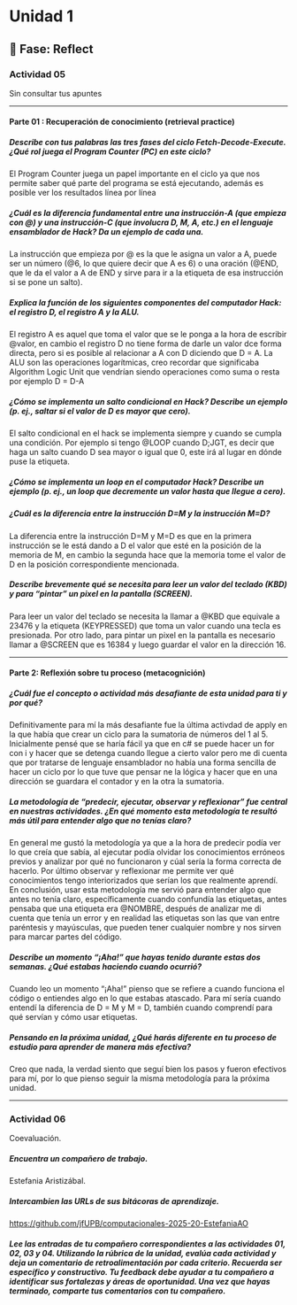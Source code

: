 # Unidad 1

## 🤔 Fase: Reflect

### Actividad 05
Sin consultar tus apuntes

---
#### Parte 01 : Recuperación de conocimiento (retrieval practice)

##### Describe con tus palabras las tres fases del ciclo Fetch-Decode-Execute. ¿Qué rol juega el Program Counter (PC) en este ciclo?

El Program Counter juega un papel importante en el ciclo ya que nos permite saber qué parte del programa se está ejecutando, además es posible ver los resultados línea por línea


##### ¿Cuál es la diferencia fundamental entre una instrucción-A (que empieza con @) y una instrucción-C (que involucra D, M, A, etc.) en el lenguaje ensamblador de Hack? Da un ejemplo de cada una.
La instrucción que empieza por @ es la que le asigna un valor a A, puede ser un número (@6, lo que quiere decir que A es 6) o una oración (@END, que le da el valor a A de END y sirve para ir a la etiqueta de esa instrucción si se pone un salto).

##### Explica la función de los siguientes componentes del computador Hack: el registro D, el registro A y la ALU.
El registro A es aquel que toma el valor que se le ponga a la hora de escribir @valor, en cambio el registro D no tiene forma de darle un valor dce forma directa, pero si es posible al relacionar a A con D diciendo que D = A. La ALU son las operaciones logarítmicas, creo recordar que significaba Algorithm Logic Unit que vendrían siendo operaciones como suma o resta por ejemplo D = D-A

##### ¿Cómo se implementa un salto condicional en Hack? Describe un ejemplo (p. ej., saltar si el valor de D es mayor que cero).
El salto condicional en el hack se implementa siempre y cuando se cumpla una condición. Por ejemplo si tengo @LOOP cuando D;JGT, es decir que haga un salto cuando D sea mayor o igual que 0, este irá al lugar en dónde puse la etiqueta.

##### ¿Cómo se implementa un loop en el computador Hack? Describe un ejemplo (p. ej., un loop que decremente un valor hasta que llegue a cero).

##### ¿Cuál es la diferencia entre la instrucción D=M y la instrucción M=D?
La diferencia entre la instrucción D=M y M=D es que en la primera instrucción se le está dando a D el valor que esté en la posición de la memoria de M, en cambio la segunda hace que la memoria tome el valor de D en la posición correspondiente mencionada.

##### Describe brevemente qué se necesita para leer un valor del teclado (KBD) y para “pintar” un pixel en la pantalla (SCREEN).
Para leer un valor del teclado se necesita la llamar a @KBD que equivale a 23476 y la etiqueta (KEYPRESSED) que toma un valor cuando una tecla es presionada. Por otro lado, para pintar un pixel en la pantalla es necesario llamar a @SCREEN que es 16384 y luego guardar el valor en la dirección 16.

--- 
#### Parte 2: Reflexión sobre tu proceso (metacognición)
##### ¿Cuál fue el concepto o actividad más desafiante de esta unidad para ti y por qué?
Definitivamente para mí la más desafiante fue la última activdad de apply en la que había que crear un ciclo para la sumatoria de números del 1 al 5. Inicialmente pensé que se haría fácil ya que en c# se puede hacer un for con i y hacer que se detenga cuando llegue a cierto valor pero me di cuenta que por tratarse de lenguaje ensamblador no había una forma sencilla de hacer un ciclo por lo que tuve que pensar ne la lógica y hacer que en una dirección se guardara el contador y en la otra la sumatoria.

##### La metodología de “predecir, ejecutar, observar y reflexionar” fue central en nuestras actividades. ¿En qué momento esta metodología te resultó más útil para entender algo que no tenías claro?
En general me gustó la metodología ya que a la hora de predecir podía ver lo que creía que sabía, al ejecutar podía olvidar los conocimientos erróneos previos y analizar por qué no funcionaron y cúal sería la forma correcta de hacerlo. Por último observar y reflexionar me permite ver qué conocimientos tengo interiorizados que serían los que realmente aprendí. En conclusión, usar esta metodología me servió para entender algo que antes no tenía claro, específicamente cuando confundía las etiquetas, antes pensaba que una etiqueta era @NOMBRE, después de analizar me di cuenta que tenía un error y en realidad las etiquetas son las que van entre paréntesis y mayúsculas, que pueden tener cualquier nombre y nos sirven para marcar partes del código.

##### Describe un momento “¡Aha!” que hayas tenido durante estas dos semanas. ¿Qué estabas haciendo cuando ocurrió?
Cuando leo un momento  “¡Aha!” pienso que se refiere a cuando funciona el código o entiendes algo en lo que estabas atascado. Para mí sería cuando entendí la diferencia de D = M y M = D, también cuando comprendí para qué servían y cómo usar etiquetas.

##### Pensando en la próxima unidad, ¿Qué harás diferente en tu proceso de estudio para aprender de manera más efectiva?
Creo que nada, la verdad siento que seguí bien los pasos y fueron efectivos para mí, por lo que pienso seguir la misma metodología para la próxima unidad.

---

### Actividad 06
Coevaluación.

##### Encuentra un compañero de trabajo.
Estefania Aristizábal.

##### Intercambien las URLs de sus bitácoras de aprendizaje.
https://github.com/jfUPB/computacionales-2025-20-EstefaniaAO

##### Lee las entradas de tu compañero correspondientes a las actividades 01, 02, 03 y 04. Utilizando la rúbrica de la unidad, evalúa cada actividad y deja un comentario de retroalimentación por cada criterio. Recuerda ser específico y constructivo. Tu feedback debe ayudar a tu compañero a identificar sus fortalezas y áreas de oportunidad. Una vez que hayas terminado, comparte tus comentarios con tu compañero.
